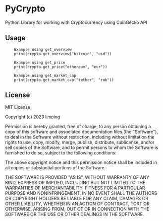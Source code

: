 # PyCrypto
Python Library for working with Сryptocurrency using CoinGecko API

Usage
-----
````
    Example using get_overview
    print(crypto.get_overview("bitcoin", "usd"))

    Example using get_price
    print(crypto.get_price("ethereum", "eur"))

    Example using get_market_cap
    print(crypto.get_market_cap("tether", "rub"))
````
License
-------
MIT License

Copyright (c) 2023 limping

Permission is hereby granted, free of charge, to any person obtaining a copy
of this software and associated documentation files (the "Software"), to deal
in the Software without restriction, including without limitation the rights
to use, copy, modify, merge, publish, distribute, sublicense, and/or sell
copies of the Software, and to permit persons to whom the Software is
furnished to do so, subject to the following conditions:

The above copyright notice and this permission notice shall be included in all
copies or substantial portions of the Software.

THE SOFTWARE IS PROVIDED "AS IS", WITHOUT WARRANTY OF ANY KIND, EXPRESS OR
IMPLIED, INCLUDING BUT NOT LIMITED TO THE WARRANTIES OF MERCHANTABILITY,
FITNESS FOR A PARTICULAR PURPOSE AND NONINFRINGEMENT. IN NO EVENT SHALL THE
AUTHORS OR COPYRIGHT HOLDERS BE LIABLE FOR ANY CLAIM, DAMAGES OR OTHER
LIABILITY, WHETHER IN AN ACTION OF CONTRACT, TORT OR OTHERWISE, ARISING FROM,
OUT OF OR IN CONNECTION WITH THE SOFTWARE OR THE USE OR OTHER DEALINGS IN THE
SOFTWARE.


